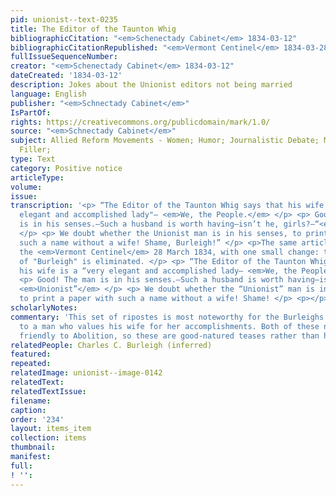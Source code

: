 ```yaml
---
pid: unionist--text-0235
title: The Editor of the Taunton Whig
bibliographicCitation: "<em>Schenectady Cabinet</em> 1834-03-12"
bibliographicCitationRepublished: "<em>Vermont Centinel</em> 1834-03-28"
fullIssueSequenceNumber: 
creator: "<em>Schenectady Cabinet</em> 1834-03-12"
dateCreated: '1834-03-12'
description: Jokes about the Unionist editors not being married
language: English
publisher: "<em>Schnectady Cabinet</em>"
IsPartOf: 
rights: https://creativecommons.org/publicdomain/mark/1.0/
source: "<em>Schnectady Cabinet</em>"
subject: Allied Reform Movements - Women; Humor; Journalistic Debate; Miscellaneous
  Filler;
type: Text
category: Positive notice
articleType: 
volume: 
issue: 
transcription: '<p> “The Editor of the Taunton Whig says that his wife is a “very
  elegant and accomplished lady"— <em>We, the People.</em> </p> <p> Good! The man
  is in his senses.—Such a husband is worth having—isn’t he, girls?—“<em>Unionist”</em>
  </p> <p> We doubt whether the Unionist man is in his senses, to print a paper with
  such a name without a wife! Shame, Burleigh!” </p> <p>The same article appears in
  the <em>Vermont Centinel</em> 28 March 1834, with one small change: the proper name
  of "Burleigh" is eliminated. </p> <p> “The Editor of the Taunton Whig says that
  his wife is a “very elegant and accomplished lady— <em>We, the People.</em> </p>
  <p> Good! The man is in his senses.—Such a husband is worth having—isn’t he, girls?—“
  <em>Unionist”</em> </p> <p> We doubt whether the “Unionist” man is in his senses,
  to print a paper with such a name without a wife! Shame! </p> <p></p> '
scholarlyNotes: 
commentary: 'This set of ripostes is most noteworthy for the Burleighs'' calling attention
  to a man who values his wife for her accomplishments. Both of these newspapers were
  friendly to Abolition, so these are good-natured teases rather than hostile attacks. '
relatedPeople: Charles C. Burleigh (inferred)
featured: 
repeated: 
relatedImage: unionist--image-0142
relatedText: 
relatedTextIssue: 
filename: 
caption: 
order: '234'
layout: items_item
collection: items
thumbnail: 
manifest: 
full: 
! '': 
---
```

